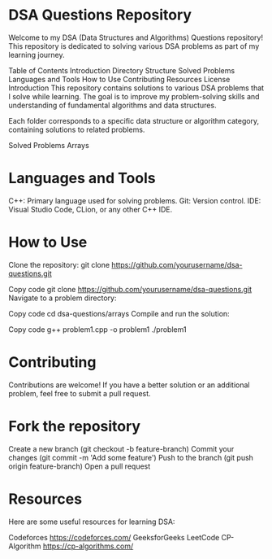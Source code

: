 # DSA Questions Repository
Welcome to my DSA (Data Structures and Algorithms) Questions repository! This repository is dedicated to solving various DSA problems as part of my learning journey.

Table of Contents
Introduction
Directory Structure
Solved Problems
Languages and Tools
How to Use
Contributing
Resources
License
Introduction
This repository contains solutions to various DSA problems that I solve while learning. The goal is to improve my problem-solving skills and understanding of fundamental algorithms and data structures.


Each folder corresponds to a specific data structure or algorithm category, containing solutions to related problems.

Solved Problems
Arrays


# Languages and Tools
C++: Primary language used for solving problems.
Git: Version control.
IDE: Visual Studio Code, CLion, or any other C++ IDE.
# How to Use
Clone the repository:
git clone https://github.com/yourusername/dsa-questions.git

Copy code
git clone https://github.com/yourusername/dsa-questions.git
Navigate to a problem directory:



Copy code
cd dsa-questions/arrays
Compile and run the solution:


Copy code
g++ problem1.cpp -o problem1
./problem1
# Contributing
Contributions are welcome! If you have a better solution or an additional problem, feel free to submit a pull request.

# Fork the repository
Create a new branch (git checkout -b feature-branch)
Commit your changes (git commit -m 'Add some feature')
Push to the branch (git push origin feature-branch)
Open a pull request

# Resources
Here are some useful resources for learning DSA:

Codeforces https://codeforces.com/
GeeksforGeeks
LeetCode 
CP- Algorithm https://cp-algorithms.com/
